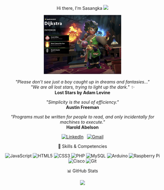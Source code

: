 <p align="center">Hi there, I'm Sasangka <img src="https://media.giphy.com/media/hvRJCLFzcasrR4ia7z/giphy.gif" width="30px"><p>
<p align="center">
<img src="https://raw.githubusercontent.com/AffineCipher-0/AffineCipher-0/main/mygif.gif" width="50%"/>
</p>
<p align="center">
  <i>"Please don’t see just a boy caught up in dreams and fantasies..."<br>
  "We are all lost stars, trying to light up the dark." ✨</i><br>
  <b>Lost Stars by Adam Levine</b>
</p>

<p align="center">
  <i>"Simplicity is the soul of efficiency."</i><br>
 <b>Austin Freeman</b>
</p>

<p align="center">
  <i>"Programs must be written for people to read, and only incidentally for machines to execute."</i><br>
  <b>Harold Abelson</b>
</p>
<p align="center">
<a href="https://linkedin.com/in/Sasangka"><img src="https://img.shields.io/badge/LinkedIn-0077B5?style=for-the-badge&logo=linkedin&logoColor=white" alt="LinkedIn"/></a>
&nbsp;
<a href="mailto:sasangkagatot@gmail.com"><img src="https://img.shields.io/badge/Gmail-D14836?style=for-the-badge&logo=gmail&logoColor=white" alt="Gmail"/></a>
<p>

<p align="center">
🔧 Skills & Competencies
<p>
<p align="center">
  <img src="https://img.shields.io/badge/JavaScript-F7DF1E?style=for-the-badge&logo=javascript&logoColor=black" alt="JavaScript"/>
  <img src="https://img.shields.io/badge/HTML5-E34F26?style=for-the-badge&logo=html5&logoColor=white" alt="HTML5"/>
  <img src="https://img.shields.io/badge/CSS3-1572B6?style=for-the-badge&logo=css3&logoColor=white" alt="CSS3"/>
  <img src="https://img.shields.io/badge/PHP-777BB4?style=for-the-badge&logo=php&logoColor=white" alt="PHP"/>
  <img src="https://img.shields.io/badge/MySQL-4479A1?style=for-the-badge&logo=mysql&logoColor=white" alt="MySQL"/>
  <img src="https://img.shields.io/badge/Arduino-00979D?style=for-the-badge&logo=arduino&logoColor=white" alt="Arduino"/>
  <img src="https://img.shields.io/badge/Raspberry%20Pi-A22846?style=for-the-badge&logo=raspberrypi&logoColor=white" alt="Raspberry Pi"/>
  <img src="https://img.shields.io/badge/Cisco-1BA0D7?style=for-the-badge&logo=cisco&logoColor=white" alt="Cisco"/>
  <img src="https://img.shields.io/badge/Git-F05032?style=for-the-badge&logo=git&logoColor=white" alt="Git"/>
</p>

<p align="center">
📊 GitHub Stats
<p>
<p align="center">
<a href="https://github.com/anuraghazra/github-readme-stats">
<img align="center" src="https://github-readme-stats.vercel.app/api/top-langs/?username=AffineCipher-0&layout=compact&theme=radical" />
</a>
</p>
